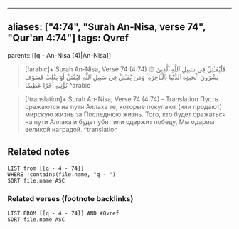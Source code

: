 
---
aliases: ["4:74", "Surah An-Nisa, verse 74", "Qur'an 4:74"]
tags: Qvref
---

parent:: [[q - An-Nisa (4)|An-Nisa]]

> [!arabic]+ Surah An-Nisa, Verse 74 (4:74)
> <span class="quran-arabic">۞ فَلْيُقَـٰتِلْ فِى سَبِيلِ ٱللَّهِ ٱلَّذِينَ يَشْرُونَ ٱلْحَيَوٰةَ ٱلدُّنْيَا بِٱلْـَٔاخِرَةِ ۚ وَمَن يُقَـٰتِلْ فِى سَبِيلِ ٱللَّهِ فَيُقْتَلْ أَوْ يَغْلِبْ فَسَوْفَ نُؤْتِيهِ أَجْرًا عَظِيمًا</span>
^arabic

> [!translation]+ Surah An-Nisa, Verse 74 (4:74) - Translation
> Пусть сражаются на пути Аллаха те, которые покупают (или продают) мирскую жизнь за Последнюю жизнь. Того, кто будет сражаться на пути Аллаха и будет убит или одержит победу, Мы одарим великой наградой.
^translation



## Related notes
```dataview
LIST from [[q - 4 - 74]]
WHERE !contains(file.name, "q - ")
SORT file.name ASC
```

### Related verses (footnote backlinks)
```dataview
LIST FROM [[q - 4 - 74]] AND #Qvref
SORT file.name ASC
```

